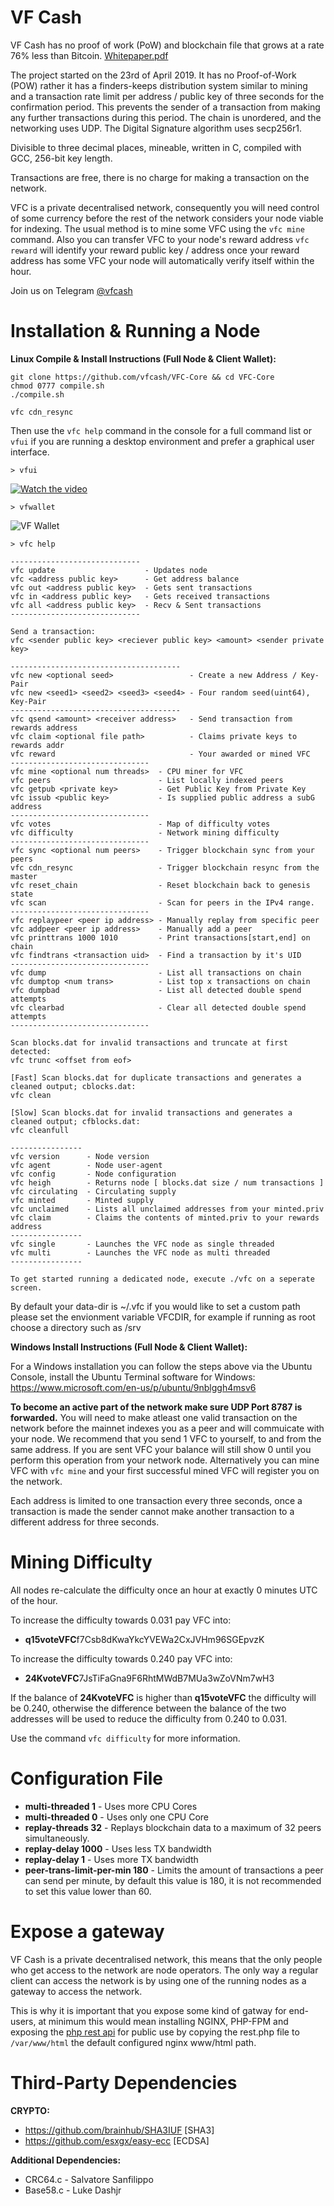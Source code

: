 # VF Cash
VF Cash has no proof of work (PoW) and blockchain file that grows at a rate 76% less than Bitcoin. [Whitepaper.pdf](https://github.com/vfcash/RELEASES/blob/master/vfcash.pdf)

The project started on the 23rd of April 2019. It has no Proof-of-Work (POW) rather it has a finders-keeps distribution system similar to mining and a transaction rate limit per address / public key of three seconds for the confirmation period. This prevents the sender of a transaction from making any further transactions during this period. The chain is unordered, and the networking uses UDP. The Digital Signature algorithm uses secp256r1.

Divisible to three decimal places, mineable, written in C, compiled with GCC, 256-bit key length.

Transactions are free, there is no charge for making a transaction on the network.

VFC is a private decentralised network, consequently you will need control of some currency before the rest of the network considers your node viable for indexing. The usual method is to mine some VFC using the `vfc mine` command. Also you can transfer VFC to your node's reward address `vfc reward` will identify your reward public key / address once your reward address has some VFC your node will automatically verify itself within the hour.

Join us on Telegram [@vfcash](https://t.me/vfcash)

# Installation & Running a Node

**Linux Compile & Install Instructions (Full Node & Client Wallet):**
```
git clone https://github.com/vfcash/VFC-Core && cd VFC-Core
chmod 0777 compile.sh
./compile.sh

vfc cdn_resync
```
Then use the `vfc help` command in the console for a full command list or `vfui` if you are running a desktop environment and prefer a graphical user interface.

```> vfui```

[![Watch the video](https://raw.githubusercontent.com/vfcash/RELEASES/master/vfui.png)](https://raw.githubusercontent.com/vfcash/RELEASES/master/vfui.mp4)

```> vfwallet```

![VF Wallet](https://github.com/vfcash/RELEASES/blob/master/vfwallet.jpg)

```
> vfc help

-----------------------------
vfc update                    - Updates node
vfc <address public key>      - Get address balance
vfc out <address public key>  - Gets sent transactions
vfc in <address public key>   - Gets received transactions
vfc all <address public key>  - Recv & Sent transactions
-----------------------------

Send a transaction:
vfc <sender public key> <reciever public key> <amount> <sender private key>

--------------------------------------
vfc new <optional seed>                 - Create a new Address / Key-Pair
vfc new <seed1> <seed2> <seed3> <seed4> - Four random seed(uint64), Key-Pair
--------------------------------------
vfc qsend <amount> <receiver address>   - Send transaction from rewards address
vfc claim <optional file path>          - Claims private keys to rewards addr
vfc reward                              - Your awarded or mined VFC
-------------------------------
vfc mine <optional num threads>  - CPU miner for VFC
vfc peers                        - List locally indexed peers
vfc getpub <private key>         - Get Public Key from Private Key
vfc issub <public key>           - Is supplied public address a subG address
-------------------------------
vfc votes                        - Map of difficulty votes
vfc difficulty                   - Network mining difficulty
-------------------------------
vfc sync <optional num peers>    - Trigger blockchain sync from your peers
vfc cdn_resync                   - Trigger blockchain resync from the master
vfc reset_chain                  - Reset blockchain back to genesis state
vfc scan                         - Scan for peers in the IPv4 range.
-------------------------------
vfc replaypeer <peer ip address> - Manually replay from specific peer
vfc addpeer <peer ip address>    - Manually add a peer
vfc printtrans 1000 1010         - Print transactions[start,end] on chain
vfc findtrans <transaction uid>  - Find a transaction by it's UID
-------------------------------
vfc dump                         - List all transactions on chain
vfc dumptop <num trans>          - List top x transactions on chain
vfc dumpbad                      - List all detected double spend attempts
vfc clearbad                     - Clear all detected double spend attempts
-------------------------------

Scan blocks.dat for invalid transactions and truncate at first detected:
vfc trunc <offset from eof>

[Fast] Scan blocks.dat for duplicate transactions and generates a cleaned output; cblocks.dat:
vfc clean

[Slow] Scan blocks.dat for invalid transactions and generates a cleaned output; cfblocks.dat:
vfc cleanfull

----------------
vfc version      - Node version
vfc agent        - Node user-agent
vfc config       - Node configuration
vfc heigh        - Returns node [ blocks.dat size / num transactions ]
vfc circulating  - Circulating supply
vfc minted       - Minted supply
vfc unclaimed    - Lists all unclaimed addresses from your minted.priv
vfc claim        - Claims the contents of minted.priv to your rewards address
----------------
vfc single       - Launches the VFC node as single threaded
vfc multi        - Launches the VFC node as multi threaded
----------------

To get started running a dedicated node, execute ./vfc on a seperate screen.
```

By default your data-dir is ~/.vfc if you would like to set a custom path please set the envionment variable VFCDIR, for example if running as root choose a directory such as /srv

**Windows Install Instructions (Full Node & Client Wallet):**

For a Windows installation you can follow the steps above via the Ubuntu Console, install the Ubuntu Terminal software for Windows: https://www.microsoft.com/en-us/p/ubuntu/9nblggh4msv6

**To become an active part of the network make sure UDP Port 8787 is forwarded.** You will need to make atleast one valid transaction on the network before the mainnet indexes you as a peer and will commuicate with your node. We recommend that you send 1 VFC to yourself, to and from the same address. If you are sent VFC your balance will still show 0 until you perform this operation from your network node. Alternatively you can mine VFC with `vfc mine` and your first successful mined VFC will register you on the network. 

Each address is limited to one transaction every three seconds, once a transaction is made the sender cannot make another transaction to a different address for three seconds.

# Mining Difficulty
All nodes re-calculate the difficulty once an hour at exactly 0 minutes UTC of the hour.

To increase the difficulty towards 0.031 pay VFC into:
- **q15voteVFC**f7Csb8dKwaYkcYVEWa2CxJVHm96SGEpvzK

To increase the difficulty towards 0.240 pay VFC into:
- **24KvoteVFC**7JsTiFaGna9F6RhtMWdB7MUa3wZoVNm7wH3

If the balance of **24KvoteVFC** is higher than **q15voteVFC** the difficulty will be 0.240, otherwise the difference between the balance of the two addresses will be used to reduce the difficulty from 0.240 to 0.031.

Use the command ```vfc difficulty``` for more information.

# Configuration File
- **multi-threaded 1**  - Uses more CPU Cores
- **multi-threaded 0**  - Uses only one CPU Core
- **replay-threads 32** - Replays blockchain data to a maximum of 32 peers simultaneously.
- **replay-delay 1000** - Uses less TX bandwidth
- **replay-delay 1**    - Uses more TX bandwidth
- **peer-trans-limit-per-min 180** - Limits the amount of transactions a peer can send per minute, by default this value is 180, it is not recommended to set this value lower than 60.

# Expose a gateway
VF Cash is a private decentralised network, this means that the only people who get access to the network are node operators. The only way a regular client can access the network is by using one of the running nodes as a gateway to access the network.

This is why it is important that you expose some kind of gatway for end-users, at minimum this would mean installing NGINX, PHP-FPM and exposing the [php rest api](https://github.com/vfcash/VFC-PHP-API/blob/master/rest.php) for public use by copying the rest.php file to `/var/www/html` the default configured nginx www/html path.

# Third-Party Dependencies

**CRYPTO:**
- https://github.com/brainhub/SHA3IUF   [SHA3]
- https://github.com/esxgx/easy-ecc     [ECDSA]

**Additional Dependencies:**
- CRC64.c - Salvatore Sanfilippo
- Base58.c - Luke Dashjr
